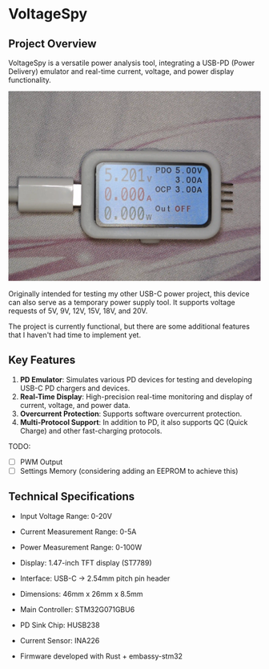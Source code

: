 # VoltageSpy

## Project Overview

VoltageSpy is a versatile power analysis tool, integrating a USB-PD (Power Delivery) emulator and real-time current, voltage, and power display functionality.

![hardware-v2](./assets/voltage-spy-hardware-v2.webp)

Originally intended for testing my other USB-C power project, this device can also serve as a temporary power supply tool. It supports voltage requests of 5V, 9V, 12V, 15V, 18V, and 20V.

The project is currently functional, but there are some additional features that I haven't had time to implement yet.

## Key Features

1. **PD Emulator**: Simulates various PD devices for testing and developing USB-C PD chargers and devices.
2. **Real-Time Display**: High-precision real-time monitoring and display of current, voltage, and power data.
3. **Overcurrent Protection**: Supports software overcurrent protection.
4. **Multi-Protocol Support**: In addition to PD, it also supports QC (Quick Charge) and other fast-charging protocols.

TODO:

- [ ] PWM Output
- [ ] Settings Memory (considering adding an EEPROM to achieve this)

## Technical Specifications

- Input Voltage Range: 0-20V
- Current Measurement Range: 0-5A
- Power Measurement Range: 0-100W
- Display: 1.47-inch TFT display (ST7789)
- Interface: USB-C -> 2.54mm pitch pin header
- Dimensions: 46mm x 26mm x 8.5mm

- Main Controller: STM32G071GBU6
- PD Sink Chip: HUSB238
- Current Sensor: INA226

- Firmware developed with Rust + embassy-stm32
